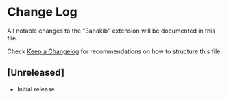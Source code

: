 # Change Log

All notable changes to the "3anakib" extension will be documented in this file.

Check [Keep a Changelog](http://keepachangelog.com/) for recommendations on how to structure this file.

## [Unreleased]

- Initial release

